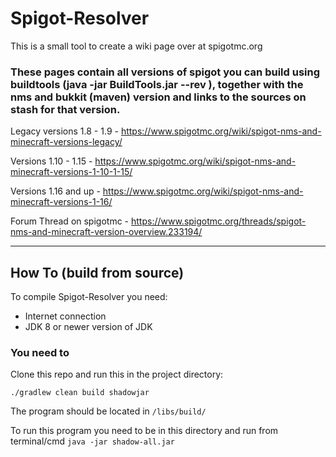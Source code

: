 # Spigot-Resolver

This is a small tool to create a wiki page over at spigotmc.org

### These pages contain all versions of spigot you can build using buildtools (java -jar BuildTools.jar --rev <version>), together with the nms and bukkit (maven) version and links to the sources on stash for that version.

Legacy versions 1.8 - 1.9 - https://www.spigotmc.org/wiki/spigot-nms-and-minecraft-versions-legacy/

Versions 1.10 - 1.15 - https://www.spigotmc.org/wiki/spigot-nms-and-minecraft-versions-1-10-1-15/

Versions 1.16 and up - https://www.spigotmc.org/wiki/spigot-nms-and-minecraft-versions-1-16/

Forum Thread on spigotmc - https://www.spigotmc.org/threads/spigot-nms-and-minecraft-version-overview.233194/

---------------------------------------------------------------------------------
## How To (build from source)

To compile Spigot-Resolver you need:

+ Internet connection
+ JDK 8 or newer version of JDK

### You need to
Clone this repo and run this in the project directory:

```shell
./gradlew clean build shadowjar
```

The program should be located in `/libs/build/`

To run this program you need to be in this directory and run from terminal/cmd `java -jar shadow-all.jar`
